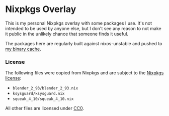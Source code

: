 # Nixpkgs Overlay

This is my personal Nixpkgs overlay with some packages I use. It's not intended
to be used by anyone else, but I don't see any reason to not make it public in
the unlikely chance that someone finds it useful.

The packages here are regularly built against nixos-unstable and pushed to [my
binary cache][1].

### License

The following files were copied from Nixpkgs and are subject to the [Nixpkgs license][2]:

- `blender_2_93/blender_2_93.nix`
- `ksysguard/ksysguard.nix`
- `squeak_4_10/squeak_4_10.nix`

All other files are licensed under [CC0][3].

[1]: https://internetunexplorer.cachix.org/
[2]: https://github.com/NixOS/nixpkgs/blob/master/COPYING
[3]: https://creativecommons.org/publicdomain/zero/1.0/
